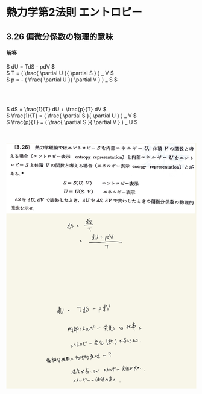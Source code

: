 <script type="text/javascript" async src="https://cdnjs.cloudflare.com/ajax/libs/mathjax/2.7.7/MathJax.js?config=TeX-MML-AM_CHTML">


</script>

<script type="text/x-mathjax-config">
 MathJax.Hub.Config({
 tex2jax: {
 inlineMath: [['$', '$'] ],
 displayMath: [ ['$$','$$'], ["\\[","\\]"] ]
 }
 });
</script>

# 熱力学第2法則 エントロピー
## 3.26 偏微分係数の物理的意味

#### 解答

$ dU = TdS - pdV $
<br>
$ T = ( \frac{ \partial U }{ \partial S } ) _ V $
<br>
$ p = - ( \frac{ \partial U }{ \partial V } ) _ S $

<br>
<br>

$ dS = \frac{1}{T} dU + \frac{p}{T} dV $
<br>
$ \frac{1}{T} = ( \frac{ \partial S }{ \partial U } ) _ V $
<br>
$ \frac{p}{T} = ( \frac{ \partial S }{ \partial V } ) _ U $

<br>
<br>

<img width="600" alt="Harashima-86" src="./images/Harashima-86.jpg">